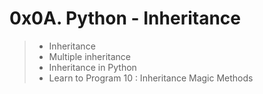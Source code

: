 # 0x0A. Python - Inheritance

> - Inheritance
> - Multiple inheritance
> - Inheritance in Python
> - Learn to Program 10 : Inheritance Magic Methods
